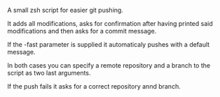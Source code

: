 A small zsh script for easier git pushing.

It adds all modifications, asks for confirmation after having printed said modifications and then asks for a commit message.

If the -fast parameter is supplied it automaticaly pushes with a default message.

In both cases you can specify a remote repository and a branch to the script as two last arguments.

If the push fails it asks for a correct repository annd branch.
